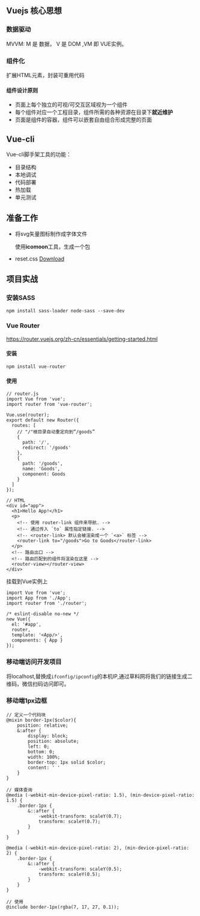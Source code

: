 ## Vuejs 核心思想

### 数据驱动

MVVM: M 是 数据， V 是 DOM ,VM 即 VUE实例。

### 组件化

扩展HTML元素，封装可重用代码

#### 组件设计原则

+ 页面上每个独立的可视/可交互区域视为一个组件
+ 每个组件对应一个工程目录，组件所需的各种资源在目录下**就近维护**
+ 页面是组件的容器，组件可以嵌套自由组合形成完整的页面

## Vue-cli

Vue-cli脚手架工具的功能：
+ 目录结构
+ 本地调试
+ 代码部署
+ 热加载
+ 单元测试

## 准备工作

+ 将svg矢量图标制作成字体文件
    
    使用**icomoon**工具，生成一个包

+ reset.css 
    [Download](meyerweb.com/eric/tools/css/reset/)

## 项目实战

### 安装**SASS**
```
npm install sass-loader node-sass --save-dev
```

### Vue Router

https://router.vuejs.org/zh-cn/essentials/getting-started.html

#### 安装
`npm install vue-router`

#### 使用
```
// router.js
import Vue from 'vue';
import router from 'vue-router';

Vue.use(router);
export default new Router({
  routes: [
    // "/"根目录自动重定向到“/goods”
    {
      path: '/',
      redirect: '/goods'
    },
    {
      path: '/goods',
      name: 'Goods',
      component: Goods
    }
  ]
});
```
```
// HTML
<div id="app">
  <h1>Hello App!</h1>
  <p>
    <!-- 使用 router-link 组件来导航. -->
    <!-- 通过传入 `to` 属性指定链接. -->
    <!-- <router-link> 默认会被渲染成一个 `<a>` 标签 -->
    <router-link to="/goods">Go to Goods</router-link>
  </p>
  <!-- 路由出口 -->
  <!-- 路由匹配到的组件将渲染在这里 -->
  <router-view></router-view>
</div>
```
挂载到Vue实例上
```
import Vue from 'vue';
import App from './App';
import router from './router';

/* eslint-disable no-new */
new Vue({
  el: '#app',
  router,
  template: '<App/>',
  components: { App }
});
```

### 移动端访问开发项目

将localhost,替换成`ifconfig/ipconfig`的本机IP,通过草料网将我们的链接生成二维码，微信扫码访问即可。

### 移动端1px边框

```
// 定义一个代码块
@mixin border-1px($color){
    position: relative;
    &:after {
        display: block;
        position: absolute;
        left: 0;
        bottom: 0;
        width: 100%;
        border-top: 1px solid $color;
        content: ' '
    }
}

// 媒体查询
@media (-webkit-min-device-pixel-ratio: 1.5), (min-device-pixel-ratio: 1.5) {
    .border-1px {
        &::after {
            -webkit-transform: scaleY(0.7);
            transform: scaleY(0.7);
        }
    }
}

@media (-webkit-min-device-pixel-ratio: 2), (min-device-pixel-ratio: 2) {
    .border-1px {
        &::after {
            -webkit-transform: scaleY(0.5);
            transform: scaleY(0.5);
        }
    }
}

// 使用
@include border-1px(rgba(7, 17, 27, 0.1));
```